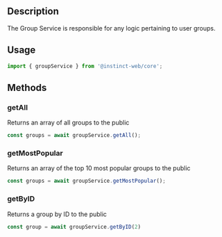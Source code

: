 ## Description
The Group Service is responsible for any logic pertaining to user groups.

## Usage
```typescript
import { groupService } from '@instinct-web/core';
```
## Methods

### getAll
Returns an array of all groups to the public
```typescript
const groups = await groupService.getAll();
```

### getMostPopular
Returns an array of the top 10 most popular groups to the public
```typescript
const groups = await groupService.getMostPopular();
```

### getByID
Returns a group by ID to the public
```typescript
const group = await groupService.getByID(2)
```

